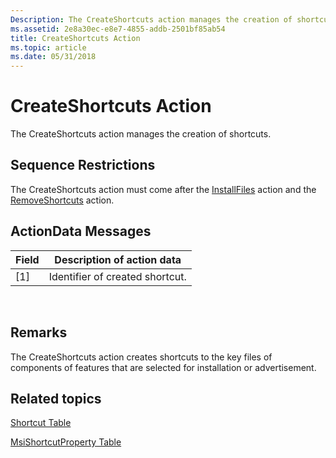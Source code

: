 ```yaml
---
Description: The CreateShortcuts action manages the creation of shortcuts.
ms.assetid: 2e8a30ec-e8e7-4855-addb-2501bf85ab54
title: CreateShortcuts Action
ms.topic: article
ms.date: 05/31/2018
---
```


# CreateShortcuts Action

The CreateShortcuts action manages the creation of shortcuts.

## Sequence Restrictions

The CreateShortcuts action must come after the [InstallFiles](installfiles-action.md) action and the [RemoveShortcuts](removeshortcuts-action.md) action.

## ActionData Messages



| Field | Description of action data      |
|-------|---------------------------------|
| \[1\] | Identifier of created shortcut. |



 

## Remarks

The CreateShortcuts action creates shortcuts to the key files of components of features that are selected for installation or advertisement.

## Related topics

<dl> <dt>

[Shortcut Table](shortcut-table.md)
</dt> <dt>

[MsiShortcutProperty Table](msishortcutproperty-table.md)
</dt> </dl>

 

 



